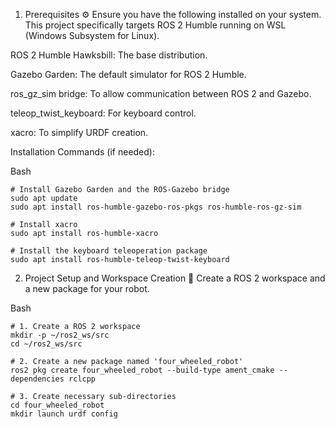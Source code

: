 

1. Prerequisites ⚙️
Ensure you have the following installed on your system. This project specifically targets ROS 2 Humble running on WSL (Windows Subsystem for Linux).

ROS 2 Humble Hawksbill: The base distribution.

Gazebo Garden: The default simulator for ROS 2 Humble.

ros_gz_sim bridge: To allow communication between ROS 2 and Gazebo.

teleop_twist_keyboard: For keyboard control.

xacro: To simplify URDF creation.

Installation Commands (if needed):

Bash
```
# Install Gazebo Garden and the ROS-Gazebo bridge
sudo apt update
sudo apt install ros-humble-gazebo-ros-pkgs ros-humble-ros-gz-sim

# Install xacro
sudo apt install ros-humble-xacro

# Install the keyboard teleoperation package
sudo apt install ros-humble-teleop-twist-keyboard
```

2. Project Setup and Workspace Creation 📁
Create a ROS 2 workspace and a new package for your robot.

Bash
```
# 1. Create a ROS 2 workspace
mkdir -p ~/ros2_ws/src
cd ~/ros2_ws/src

# 2. Create a new package named 'four_wheeled_robot'
ros2 pkg create four_wheeled_robot --build-type ament_cmake --dependencies rclcpp

# 3. Create necessary sub-directories
cd four_wheeled_robot
mkdir launch urdf config
```
